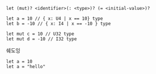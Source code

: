 ```aeris
let (mut)? <identifier>(: <type>)? (= <initial-value>)?
```

```aeris
let a = 10 // { x: U4 | x == 10} type
let b = -10 // { x: I4 | x == -10 } type
 
let mut c = 10 // U32 type
let mut d = -10 // I32 type
```

쉐도잉
```aeris
let a = 10
let a = "hello"
```
